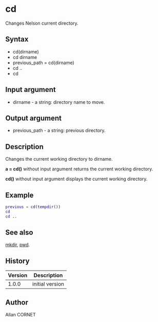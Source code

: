 # cd

Changes Nelson current directory.

## Syntax

- cd(dirname)
- cd dirname
- previous_path = cd(dirname)
- cd ..
- cd

## Input argument

- dirname - a string: directory name to move.

## Output argument

- previous_path - a string: previous directory.

## Description

  <p>Changes the current working directory to dirname.</p>
  <p><b>a = cd()</b> without input argument returns the current working directory.</p>
  <p><b>cd()</b> without input argument displays the current working directory.</p>
  <p/>

## Example

```matlab
previous = cd(tempdir())
cd
cd ..
```

## See also

[mkdir](mkdir.md), [pwd](pwd.md).

## History

| Version | Description     |
| ------- | --------------- |
| 1.0.0   | initial version |

## Author

Allan CORNET
